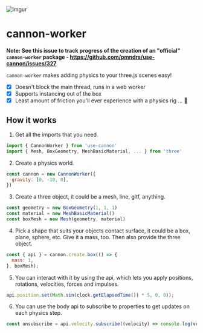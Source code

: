 ![Imgur](https://imgur.com/FpBsJPL.jpg)

# cannon-worker

**Note: See this issue to track progress of the creation of an "official" `cannon-worker` package - https://github.com/pmndrs/use-cannon/issues/327**

`cannon-worker` makes adding physics to your three.js scenes easy!

- [x] Doesn't block the main thread, runs in a web worker
- [x] Supports instancing out of the box
- [x] Least amount of friction you'll ever experience with a physics rig ... 🙈

## How it works

1. Get all the imports that you need.

```js
import { CannonWorker } from 'use-cannon'
import { Mesh, BoxGeometry, MeshBasicMaterial, ... } from 'three'
```

2. Create a physics world.

```js
const cannon = new CannonWorker({
  gravity: [0, -10, 0],
})
```

3. Create a three object, it could be a mesh, line, gltf, anything.

```js
const geometry = new BoxGeometry(1, 1, 1)
const material = new MeshBasicMaterial()
const boxMesh = new Mesh(geometry, material)
```

4. Pick a shape that suits your objects contact surface, it could be a box, plane, sphere, etc. Give it a mass, too. Then also provide the three object.

```js
const { api } = cannon.create.box(() => {
  mass: 1,
}, boxMesh);
```

5. You can interact with it by using the api, which lets you apply positions, rotations, velocities, forces and impulses.

```js
api.position.set(Math.sin(clock.getElapsedTime()) * 5, 0, 0));
```

6. You can use the body api to subscribe to properties to get updates on each physics step.

```js
const unsubscribe = api.velocity.subscribe((velocity) => console.log(velocity))
```
